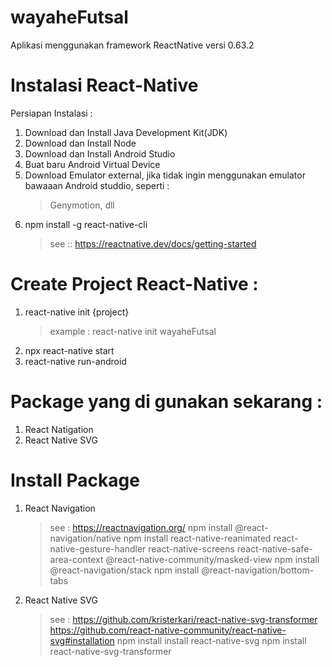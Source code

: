 # wayaheFutsal
Aplikasi menggunakan framework ReactNative versi 0.63.2

# Instalasi React-Native
Persiapan Instalasi :
  1. Download dan Install Java Development Kit(JDK)
  2. Download dan Install Node
  3. Download dan Install Android Studio
  4. Buat baru Android Virtual Device
  5. Download Emulator external, jika tidak ingin menggunakan emulator bawaaan Android studdio, seperti :
        > Genymotion, dll
  6. npm install -g react-native-cli
        > see :: https://reactnative.dev/docs/getting-started

# Create Project React-Native :
  1. react-native init {project}
       > example : react-native init wayaheFutsal
  2. npx react-native start
  3. react-native run-android

# Package yang di gunakan sekarang :
  1. React Natigation
  2. React Native SVG
  
# Install Package
  1. React Navigation
      > see : https://reactnavigation.org/
      > npm install @react-navigation/native
      > npm install react-native-reanimated react-native-gesture-handler react-native-screens react-native-safe-area-context @react-native-community/masked-view
      > npm install @react-navigation/stack
      > npm install @react-navigation/bottom-tabs
  2. React Native SVG
      > see : https://github.com/kristerkari/react-native-svg-transformer
              https://github.com/react-native-community/react-native-svg#installation
      > npm install install react-native-svg
      > npm install react-native-svg-transformer
